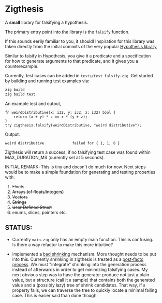 # Zigthesis

A  **small** library for falsifying a hypothesis.

The primary entry point into the library is the `falsify` function.

If this sounds eerily familiar to you, it should! Inspiration for this library was 
taken directly from the initial commits of the very popular [Hypothesis library](https://github.com/HypothesisWorks/hypothesis) 

Similar to falsify in Hypothesis, you give it a predicate and a specification for how to generate arguments to
that predicate, and it gives you a counterexample.

Currently, test cases can be added in `tests/test_falsify.zig`. Get started by building and running test examples via:

```bash
zig build
zig build test
```

An example test and output, 

```zig
fn weirdDistributive(x: i32, y: i32, z: i32) bool {
    return (x + y) * z == x * (y + z);
}
try zigthesis.falsify(weirdDistributive, "weird distributive");
```

Output:
```
weird distributive             failed for { 1, 1, 0 }
```

Zigthesis will return a success, if no falsifying test case was found within MAX_DURATION_MS (currently set at 5 seconds).


INITIAL REMARK: This is tiny and doesn't do much for now. Next steps would be to make a simple foundation for generating and testing properties with:
1. ~~Floats~~
2. ~~Arrays (of floats/integers)~~
3. ~~Vectors~~
4. ~~Strings~~
5. ~~User Defined Struct~~
6. enums, slices, pointers etc.

## STATUS:

- Currently `main.zig` only has an empty main function. This is confusing. Is there a way refactor to make this more intuitive?

- Implemented a [bad shrinking](https://propertesting.com/book_shrinking.html) mechanism. More thought needs to be put into this. Currently shrinking in zigthesis is treated as a [post-facto process](https://dianetc.github.io/musings/initial_shrinking/). We must "integrate" shrinking into the generation process instead of afterwards in order to get minimizing falsifying cases. My next obvious step was to have the generator produce not just a plain value, but a structure (call it a sample) that contains both the generated value and a (possibly lazy) tree of shrink candidates. That way, if a property fails, we can traverse the tree to quickly locate a minimal failing case. This is easier said than done though. 

